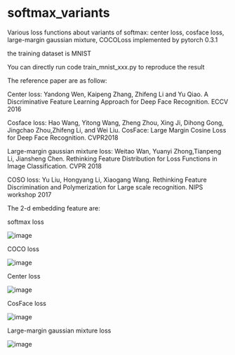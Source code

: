 # softmax_variants
Various loss functions about variants of softmax: center loss, cosface loss, large-margin gaussian mixture, COCOLoss
implemented by pytorch 0.3.1

the training dataset is MNIST

You can directly run code train_mnist_xxx.py to reproduce the result

The reference paper are as follow:

Center loss: Yandong Wen, Kaipeng Zhang, Zhifeng Li and Yu Qiao. A Discriminative Feature Learning Approach for Deep Face Recognition. ECCV 2016

Cosface loss: Hao Wang, Yitong Wang, Zheng Zhou, Xing Ji, Dihong Gong, Jingchao Zhou,Zhifeng Li, and Wei Liu. CosFace: Large Margin Cosine Loss for Deep Face Recognition. CVPR2018

Large-margin gaussian mixture loss: Weitao Wan, Yuanyi Zhong,Tianpeng Li, Jiansheng Chen. Rethinking Feature Distribution for Loss Functions in Image Classification. CVPR 2018

COSO loss: Yu Liu, Hongyang Li, Xiaogang Wang. Rethinking Feature Discrimination and Polymerization for Large scale recognition. NIPS workshop 2017

The 2-d embedding feature are:

softmax loss

![image](https://github.com/YirongMao/softmax_variants/blob/master/images/softmax_loss_epoch%3D50.jpg)

COCO loss

![image]( https://github.com/YirongMao/softmax_variants/blob/master/images/coco_loss_epoch%3D50.jpg)

Center loss

![image](https://github.com/YirongMao/softmax_variants/blob/master/images/center_loss_epoch%3D50.jpg)

CosFace loss

![image](https://github.com/YirongMao/softmax_variants/blob/master/images/LMCL_loss_u_epoch%3D50.jpg)

Large-margin gaussian mixture loss

![image](https://github.com/YirongMao/softmax_variants/blob/master/images/LGM_loss_epoch%3D50.jpg)
 


